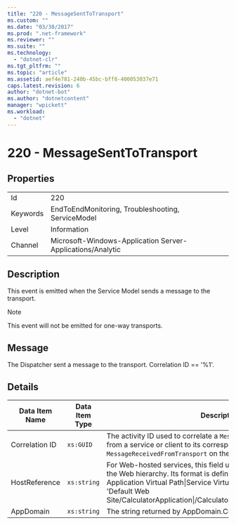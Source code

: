 ```yaml
---
title: "220 - MessageSentToTransport"
ms.custom: ""
ms.date: "03/30/2017"
ms.prod: ".net-framework"
ms.reviewer: ""
ms.suite: ""
ms.technology: 
  - "dotnet-clr"
ms.tgt_pltfrm: ""
ms.topic: "article"
ms.assetid: aef4e781-240b-45bc-bff8-400053037e71
caps.latest.revision: 6
author: "dotnet-bot"
ms.author: "dotnetcontent"
manager: "wpickett"
ms.workload: 
  - "dotnet"
---
```

# 220 - MessageSentToTransport
## Properties  

|||  
|-|-|  
|Id|220|  
|Keywords|EndToEndMonitoring, Troubleshooting, ServiceModel|  
|Level|Information|  
|Channel|Microsoft-Windows-Application Server-Applications/Analytic|  

## Description  
 This event is emitted when the Service Model sends a message to the transport.  

> [!NOTE]
>  This event will not be emitted for one-way transports.  

## Message  
 The Dispatcher sent a message to the transport. Correlation ID == '%1'.  

## Details  


| Data Item Name | Data Item Type |                                                                                                                                                  Description                                                                                                                                                  |
|----------------|----------------|---------------------------------------------------------------------------------------------------------------------------------------------------------------------------------------------------------------------------------------------------------------------------------------------------------------|
| Correlation ID |   `xs:GUID`    |                                                                       The activity ID used to correlate a `MessageSentToTransport` event from a service or client to its corresponding `MessageReceivedFromTransport` on the other end.                                                                       |
| HostReference  |  `xs:string`   | For Web-hosted services, this field uniquely identifies the service in the Web hierarchy. Its format is defined as 'Web Site Name Application Virtual Path&#124;Service Virtual Path&#124;ServiceName'. Example: 'Default Web Site/CalculatorApplication&#124;/CalculatorService.svc&#124;CalculatorService'. |
|   AppDomain    |  `xs:string`   |                                                                                                                         The string returned by AppDomain.CurrentDomain.FriendlyName.                                                                                                                          |

